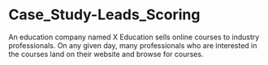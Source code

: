 # Case_Study-Leads_Scoring
An education company named X Education sells online courses to industry professionals. On any given day, many professionals who are interested in the courses land on their website and browse for courses. 
